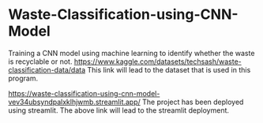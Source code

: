 # Waste-Classification-using-CNN-Model
Training a CNN model using machine learning to identify whether the waste is recyclable or not. 
https://www.kaggle.com/datasets/techsash/waste-classification-data/data
This link will lead to the dataset that is used in this program.

https://waste-classification-using-cnn-model-vev34ubsyndpalxklhjwmb.streamlit.app/
The project has been deployed using streamlit. The above link will lead to the streamlit deployment.

